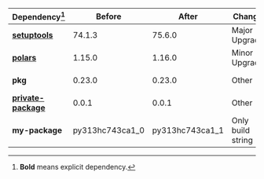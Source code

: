 |Dependency[^1]|Before|After|Change|Package|Environments|
|-|-|-|-|-|-|
|[**setuptools**](https://pypi.org/project/setuptools)|74.1.3|75.6.0|Major Upgrade|pypi|*all envs* on osx-arm64|
|[**polars**](https://prefix.dev/channels/conda-forge/packages/polars)|1.15.0|1.16.0|Minor Upgrade|conda|*all envs* on osx-arm64|
|**pkg**|0.23.0|0.23.0|Other|conda|*all envs* on linux-64|
|[**private-package**](https://prefix.dev/channels/setup-pixi-test/packages/private-package)|0.0.1|0.0.1|Other|conda|*all envs* on osx-arm64|
|**my-package**|py313hc743ca1_0|py313hc743ca1_1|Only build string|conda|*all envs* on osx-arm64|

[^1]: **Bold** means explicit dependency.
[^2]: Dependency got downgraded.
